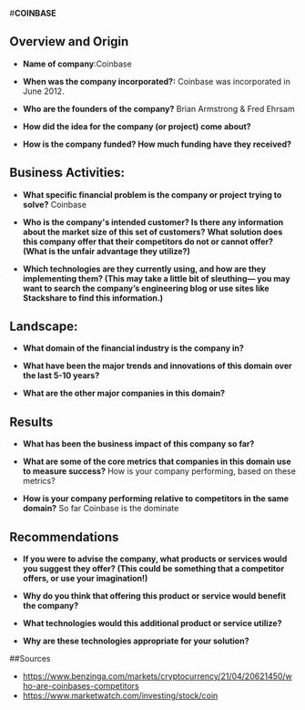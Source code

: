 #**COINBASE**

## Overview and Origin

* **Name of company**:Coinbase

* **When was the company incorporated?:** 
  Coinbase was incorporated in June 2012. 

* **Who are the founders of the company?** 
Brian Armstrong & Fred Ehrsam

* **How did the idea for the company (or project) come about?** 

* **How is the company funded? How much funding have they received?**

## Business Activities:

* **What specific financial problem is the company or project trying to solve?** Coinbase

* **Who is the company's intended customer?  Is there any information about the market size of this set of customers?**
**What solution does this company offer that their competitors do not or cannot offer? (What is the unfair advantage they utilize?)**

* **Which technologies are they currently using, and how are they implementing them? (This may take a little bit of sleuthing–– you may want to search the company’s engineering blog or use sites like Stackshare to find this information.)**


## Landscape:

* **What domain of the financial industry is the company in?**

* **What have been the major trends and innovations of this domain over the last 5-10 years?**

* **What are the other major companies in this domain?**


## Results

* **What has been the business impact of this company so far?**

* **What are some of the core metrics that companies in this domain use to measure success?** How is your company performing, based on these metrics?

* **How is your company performing relative to competitors in the same domain?** So far Coinbase is the dominate 


## Recommendations

* **If you were to advise the company, what products or services would you suggest they offer? (This could be something that a competitor offers, or use your imagination!)**

* **Why do you think that offering this product or service would benefit the company?**

* **What technologies would this additional product or service utilize?**

* **Why are these technologies appropriate for your solution?**



##Sources 

* https://www.benzinga.com/markets/cryptocurrency/21/04/20621450/who-are-coinbases-competitors
* https://www.marketwatch.com/investing/stock/coin
